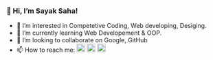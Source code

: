 ### 👋 Hi, I’m Sayak Saha!
- 👀 I’m interested in Competetive Coding, Web developing, Desiging.
- 🌱 I’m currently learning Web Developement & OOP.
-  💞️ I’m looking to collaborate on Google, GitHub
- 📫 How to reach me: [<img src='https://cdn4.iconfinder.com/data/icons/iconsimple-logotypes/512/github-512.png' alt='github' height='20'>](https://github.com/sayakongit)  [<img src='https://cdn.iconscout.com/icon/free/png-256/facebook-logo-2019-1597680-1350125.png' alt='facebook' height='20'>](https://www.facebook.com/sayak.saha.10501)  [<img src='https://i.pinimg.com/originals/ce/10/4e/ce104e6527a9a9ea6a725b558a56ef9b.png' alt='instagram' height='20'>](https://www.instagram.com/sayak.graphics/)  



<!---
sayakongit/sayakongit is a ✨ special ✨ repository because its `README.md` (this file) appears on your GitHub profile.
You can click the Preview link to take a look at your changes.
--->

